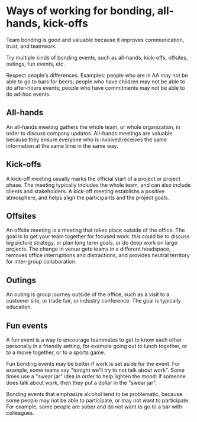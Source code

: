 # Ways of working for bonding, all-hands, kick-offs

Team bonding is good and valuable because it improves communication, trust, and teamwork.

Try multiple kinds of bonding events, such as all-hands, kick-offs, offsites, outings, fun events, etc.

Respect people's differences. Examples: people who are in AA may not be able to go to bars for beers; people who have children may not be able to do after-hours events; people who have commitments may not be able to do ad-hoc events.


## All-hands

An all-hands meeting gathers the whole team, or whole organization, in order to discuss company updates. All-hands meetings are valuable because they ensure everyone who is involved receives the same information at the same time in the same way.


## Kick-offs

A kick-off meeting usually marks the official start of a project or project phase. The meeting typically includes the whole team, and can also include clients and stakeholders. A kick-off meeting establishs a positive atmosphere, and helps align the participants and the project goals.


## Offsites

An offsite meeting is a meeting that takes place outside of the office. The goal is to get your team together for focused work: this could be to discuss big picture strategy, or plan long term goals, or do deep work on large projects. The change in venue gets teams in a different headspace, removes office interruptions and distractions, and provides neutral territory for inter-group collaboration.


## Outings

An outing is group journey outside of the office, such as a visit to a customer site, or trade fair, or industry conference. The goal is typically education.


## Fun events

A fun event is a way to encourage teammates to get to know each other personally in a friendly setting, for example going out to lunch together, or to a movie together, or to a sports game.

Fun bonding events may be better if work is set aside for the event. For example, some teams say "tonight we'll try to not talk about work". Some times use a "swear jar" idea in order to help lighten the mood: if someone does talk about work, then they put a dollar in the "swear jar".

Bonding events that emphasize alcohol tend to be problematic, because some people may not be able to participate, or may not want to participate. For example, some people are sober and do not want to go to a bar with colleagues.
